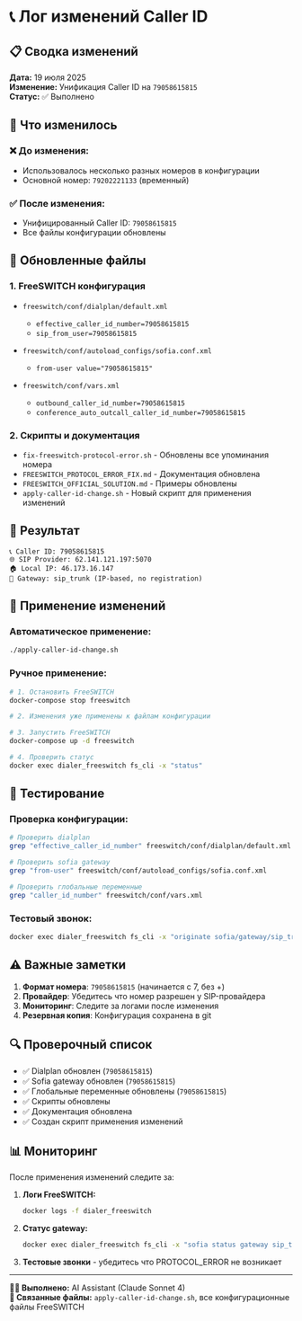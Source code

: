 # 📞 Лог изменений Caller ID

## 📋 Сводка изменений

**Дата:** 19 июля 2025  
**Изменение:** Унификация Caller ID на `79058615815`  
**Статус:** ✅ Выполнено  

## 🔄 Что изменилось

### ❌ До изменения:
- Использовалось несколько разных номеров в конфигурации
- Основной номер: `79202221133` (временный)

### ✅ После изменения:
- Унифицированный Caller ID: `79058615815`
- Все файлы конфигурации обновлены

## 📁 Обновленные файлы

### 1. FreeSWITCH конфигурация
- `freeswitch/conf/dialplan/default.xml`
  - `effective_caller_id_number=79058615815`
  - `sip_from_user=79058615815`
  
- `freeswitch/conf/autoload_configs/sofia.conf.xml`
  - `from-user value="79058615815"`
  
- `freeswitch/conf/vars.xml`
  - `outbound_caller_id_number=79058615815`
  - `conference_auto_outcall_caller_id_number=79058615815`

### 2. Скрипты и документация
- `fix-freeswitch-protocol-error.sh` - Обновлены все упоминания номера
- `FREESWITCH_PROTOCOL_ERROR_FIX.md` - Документация обновлена
- `FREESWITCH_OFFICIAL_SOLUTION.md` - Примеры обновлены
- `apply-caller-id-change.sh` - Новый скрипт для применения изменений

## 🎯 Результат

```
📞 Caller ID: 79058615815
🌐 SIP Provider: 62.141.121.197:5070  
🏠 Local IP: 46.173.16.147
🔧 Gateway: sip_trunk (IP-based, no registration)
```

## 🚀 Применение изменений

### Автоматическое применение:
```bash
./apply-caller-id-change.sh
```

### Ручное применение:
```bash
# 1. Остановить FreeSWITCH
docker-compose stop freeswitch

# 2. Изменения уже применены к файлам конфигурации

# 3. Запустить FreeSWITCH
docker-compose up -d freeswitch

# 4. Проверить статус
docker exec dialer_freeswitch fs_cli -x "status"
```

## 🧪 Тестирование

### Проверка конфигурации:
```bash
# Проверить dialplan
grep "effective_caller_id_number" freeswitch/conf/dialplan/default.xml

# Проверить sofia gateway
grep "from-user" freeswitch/conf/autoload_configs/sofia.conf.xml

# Проверить глобальные переменные
grep "caller_id_number" freeswitch/conf/vars.xml
```

### Тестовый звонок:
```bash
docker exec dialer_freeswitch fs_cli -x "originate sofia/gateway/sip_trunk/79206054020 &echo"
```

## ⚠️ Важные заметки

1. **Формат номера**: `79058615815` (начинается с 7, без +)
2. **Провайдер**: Убедитесь что номер разрешен у SIP-провайдера
3. **Мониторинг**: Следите за логами после изменения
4. **Резервная копия**: Конфигурация сохранена в git

## 🔍 Проверочный список

- ✅ Dialplan обновлен (`79058615815`)
- ✅ Sofia gateway обновлен (`79058615815`)
- ✅ Глобальные переменные обновлены (`79058615815`)
- ✅ Скрипты обновлены
- ✅ Документация обновлена
- ✅ Создан скрипт применения изменений

## 📊 Мониторинг

После применения изменений следите за:

1. **Логи FreeSWITCH:**
   ```bash
   docker logs -f dialer_freeswitch
   ```

2. **Статус gateway:**
   ```bash
   docker exec dialer_freeswitch fs_cli -x "sofia status gateway sip_trunk"
   ```

3. **Тестовые звонки** - убедитесь что PROTOCOL_ERROR не возникает

---

**👨‍💻 Выполнено:** AI Assistant (Claude Sonnet 4)  
**🔗 Связанные файлы:** `apply-caller-id-change.sh`, все конфигурационные файлы FreeSWITCH 